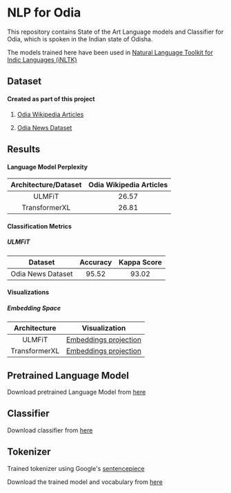# NLP for Odia

This repository contains State of the Art Language models
 and Classifier for Odia, which is spoken in the Indian state of Odisha.
  
The models trained here have been used in [Natural Language Toolkit for Indic Languages
 (iNLTK)](https://github.com/goru001/inltk)


## Dataset

#### Created as part of this project
1. [Odia Wikipedia Articles](https://www.kaggle.com/disisbig/odia-wikipedia-articles)

2. [Odia News Dataset](https://www.kaggle.com/disisbig/odia-news-dataset)


## Results

#### Language Model Perplexity

| Architecture/Dataset | Odia Wikipedia Articles |
|:--------:|:----:|
|   ULMFiT  |  26.57  |
|  TransformerXL |  26.81  |


#### Classification Metrics

##### ULMFiT

| Dataset | Accuracy | Kappa Score |
|:--------:|:----:|:----:|
| Odia News Dataset |  95.52 |  93.02  |


#### Visualizations
 
##### Embedding Space

| Architecture | Visualization |
|:--------:|:----:|
| ULMFiT | [Embeddings projection](https://projector.tensorflow.org/?config=https://raw.githubusercontent.com/goru001/nlp-for-odia/master/language-model/embedding_projector_config.json) |
| TransformerXL | [Embeddings projection](https://projector.tensorflow.org/?config=https://raw.githubusercontent.com/goru001/nlp-for-odia/master/language-model/embedding_projector_transformer_config.json)  |


## Pretrained Language Model

Download pretrained Language Model from [here](https://drive.google.com/open?id=1aTiXrnSHakkRzZHGjIJ0Euaq9E8k8HPe)


## Classifier

Download classifier from [here](https://drive.google.com/open?id=1VShx6epZmQI_8BnXvF6Gqb4vHiNpb1qm)


## Tokenizer

Trained tokenizer using Google's [sentencepiece](https://github.com/google/sentencepiece)

Download the trained model and vocabulary from [here](https://drive.google.com/open?id=1ZRE5UWg0qo8USZ-V0XhIH3GFjjCk-mzR)